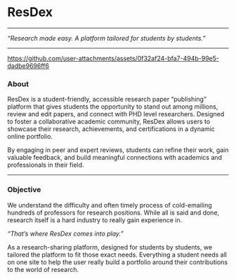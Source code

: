 # ResDex

<!-- ![ResDex Banner](https://github.com/user-attachments/assets/8a7f5869-7c6a-4e1d-a8a4-f40965d0191a) -->

___

*“Research made easy. A platform tailored for students by students.”*

___ 


https://github.com/user-attachments/assets/0f32af24-bfa7-494b-99e5-dadbe9696ff6





### About
ResDex is a student-friendly, accessible research paper “publishing” platform that gives students the opportunity to stand out among millions, review and edit papers, and connect with PHD level researchers. Designed to foster a collaborative academic community, ResDex allows users to showcase their research, achievements, and certifications in a dynamic online portfolio. 

By engaging in peer and expert reviews, students can refine their work, gain valuable feedback, and build meaningful connections with academics and professionals in their field.

___

### Objective 
We understand the difficulty and often timely process of cold-emailing hundreds of professors for research positions. While all is said and done, research itself is a hard industry to really gain experience in. 

*“That’s where ResDex comes into play.”* 

 
As a research-sharing platform, designed for students by students, we tailored the platform to fit those exact needs. Everything a student needs all on one site to help the user really build a portfolio around their contributions to the world of research.
